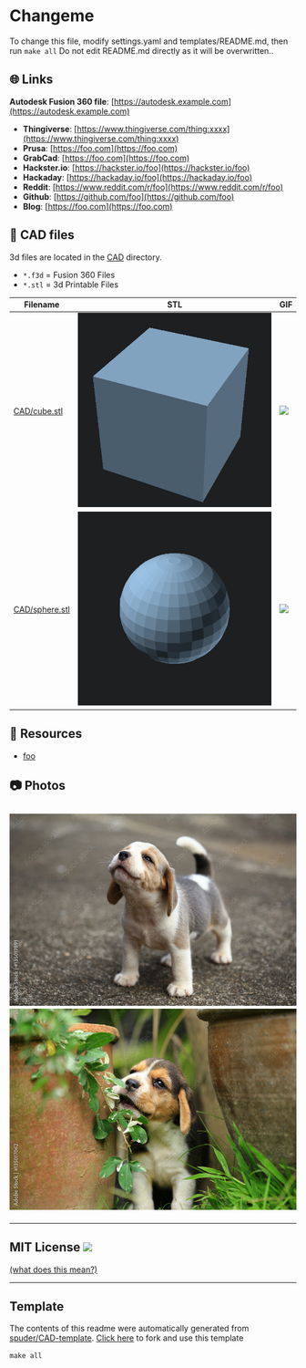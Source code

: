 
# Changeme
To change this file, modify settings.yaml and templates/README.md, then run `make all`
Do not edit README.md directly as it will be overwritten..



## :globe_with_meridians: Links


**Autodesk Fusion 360 file**: [https://autodesk.example.com](https://autodesk.example.com)


- **Thingiverse**: [https://www.thingiverse.com/thing:xxxx](https://www.thingiverse.com/thing:xxxx)
- **Prusa**: [https://foo.com](https://foo.com)
- **GrabCad**: [https://foo.com](https://foo.com)
- **Hackster.io**: [https://hackster.io/foo](https://hackster.io/foo)
- **Hackaday**: [https://hackaday.io/foo](https://hackaday.io/foo)
- **Reddit**: [https://www.reddit.com/r/foo](https://www.reddit.com/r/foo)
- **Github**: [https://github.com/foo](https://github.com/foo)
- **Blog**: [https://foo.com](https://foo.com)

## :triangular_ruler: CAD files

3d files are located in the [CAD](./CAD) directory.
- `*.f3d` = Fusion 360 Files
- `*.stl` = 3d Printable Files

| Filename | STL | GIF | 
| --- | --- | --- | 
| [CAD/cube.stl](./CAD%2Fcube.stl) | ![](./CAD%2Fcube.stl.png) | ![](./CAD%2Fcube.stl.gif) | 
| [CAD/sphere.stl](./CAD%2Fsphere.stl) | ![](./CAD%2Fsphere.stl.png) | ![](./CAD%2Fsphere.stl.gif) | 

## :notebook: Resources
- [foo](https://example.com)

## :camera: Photos
![](photos%2Ffoo.jpg)
![](photos%2Fbar.jpg)
---
---

## MIT License ![](https://img.shields.io/badge/license-MIT-lightgrey) 
[(what does this mean?)](https://choosealicense.com/licenses/mit/)


---
## Template
The contents of this readme were automatically generated from [spuder/CAD-template](https://github.com/spuder/CAD-template). 
[Click here](https://github.com/spuder/CAD-template/generate) to fork and use this template

```
make all
```